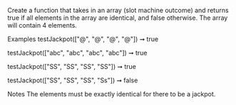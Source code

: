 Create a function that takes in an array (slot machine outcome) and returns true if all elements in the array are identical, and false otherwise. The array will contain 4 elements.

Examples
testJackpot(["@", "@", "@", "@"]) ➞ true

testJackpot(["abc", "abc", "abc", "abc"]) ➞ true

testJackpot(["SS", "SS", "SS", "SS"]) ➞ true

testJackpot(["SS", "SS", "SS", "Ss"]) ➞ false

Notes
The elements must be exactly identical for there to be a jackpot.